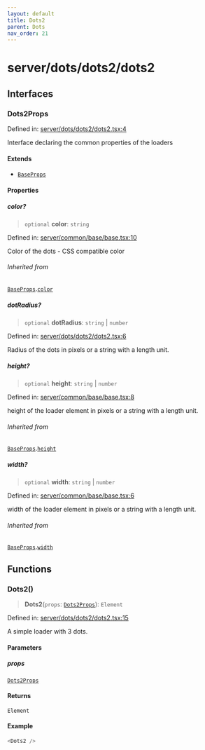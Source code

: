 ```yaml
---
layout: default
title: Dots2
parent: Dots
nav_order: 21
---
```


# server/dots/dots2/dots2

## Interfaces

### Dots2Props

Defined in: [server/dots/dots2/dots2.tsx:4](https://github.com/react18-tools/turborepo-template/blob/39e7ca96fd5a3b93b58923e25bd3c7732c4963f0/lib/src/server/dots/dots2/dots2.tsx#L4)

Interface declaring the common properties of the loaders

#### Extends

- [`BaseProps`](../../common/base/base.md#baseprops)

#### Properties

##### color?

> `optional` **color**: `string`

Defined in: [server/common/base/base.tsx:10](https://github.com/react18-tools/turborepo-template/blob/39e7ca96fd5a3b93b58923e25bd3c7732c4963f0/lib/src/server/common/base/base.tsx#L10)

Color of the dots - CSS compatible color

###### Inherited from

[`BaseProps`](../../common/base/base.md#baseprops).[`color`](../../common/base/base.md#color)

##### dotRadius?

> `optional` **dotRadius**: `string` \| `number`

Defined in: [server/dots/dots2/dots2.tsx:6](https://github.com/react18-tools/turborepo-template/blob/39e7ca96fd5a3b93b58923e25bd3c7732c4963f0/lib/src/server/dots/dots2/dots2.tsx#L6)

Radius of the dots in pixels or a string with a length unit.

##### height?

> `optional` **height**: `string` \| `number`

Defined in: [server/common/base/base.tsx:8](https://github.com/react18-tools/turborepo-template/blob/39e7ca96fd5a3b93b58923e25bd3c7732c4963f0/lib/src/server/common/base/base.tsx#L8)

height of the loader element in pixels or a string with a length unit.

###### Inherited from

[`BaseProps`](../../common/base/base.md#baseprops).[`height`](../../common/base/base.md#height)

##### width?

> `optional` **width**: `string` \| `number`

Defined in: [server/common/base/base.tsx:6](https://github.com/react18-tools/turborepo-template/blob/39e7ca96fd5a3b93b58923e25bd3c7732c4963f0/lib/src/server/common/base/base.tsx#L6)

width of the loader element in pixels or a string with a length unit.

###### Inherited from

[`BaseProps`](../../common/base/base.md#baseprops).[`width`](../../common/base/base.md#width)

## Functions

### Dots2()

> **Dots2**(`props`: [`Dots2Props`](#dots2props)): `Element`

Defined in: [server/dots/dots2/dots2.tsx:15](https://github.com/react18-tools/turborepo-template/blob/39e7ca96fd5a3b93b58923e25bd3c7732c4963f0/lib/src/server/dots/dots2/dots2.tsx#L15)

A simple loader with 3 dots.

#### Parameters

##### props

[`Dots2Props`](#dots2props)

#### Returns

`Element`

#### Example

```ts
<Dots2 />
```
